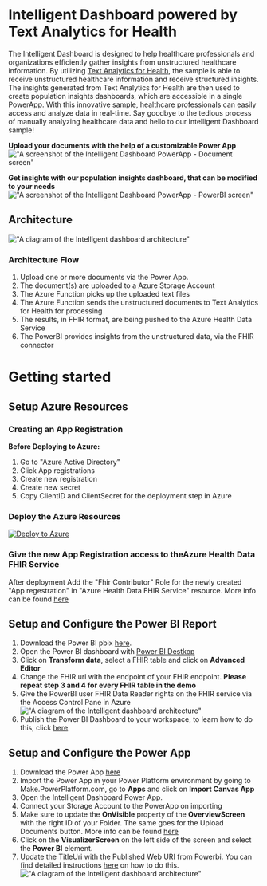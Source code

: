 # Intelligent Dashboard powered by Text Analytics for Health

The Intelligent Dashboard is designed to help healthcare professionals and organizations efficiently gather insights from unstructured healthcare information. By utilizing [Text Analytics for Health](https://learn.microsoft.com/azure/azure-health-insights), the sample is able to receive unstructured healthcare information and receive structured insights. The insights generated from Text Analytics for Health are then used to create population insights dashboards, which are accessible in a single PowerApp. With this innovative sample, healthcare professionals can easily access and analyze data in real-time. Say goodbye to the tedious process of manually analyzing healthcare data and hello to our Intelligent Dashboard  sample!

**Upload your documents with the help of a customizable Power App**
!["A screenshot of the Intelligent Dashboard PowerApp - Document screen"](/media/intelligent-dashboard-ta4h/document-uploader.png)

**Get insights with our population insights dashboard, that can be modified to your needs**
!["A screenshot of the Intelligent Dashboard PowerApp - PowerBI screen"](/media/intelligent-dashboard-ta4h/dashboard.png)


## Architecture
!["A diagram of the Intelligent dashboard architecture"](/media/intelligent-dashboard-ta4h/Architecture.png)

### Architecture Flow
1. Upload one or more documents via the Power App.
2. The document(s) are uploaded to a Azure Storage Account
3. The Azure Function picks up the uploaded text files
4. The Azure Function sends the unstructured documents to Text Analytics for Health for processing
5. The results, in FHIR format, are being pushed to the Azure Health Data Service
6. The PowerBI provides insights from the unstructured data, via the FHIR connector

# Getting started

## Setup Azure Resources

### Creating an App Registration

**Before Deploying to Azure:**
1. Go to "Azure Active Directory"
2. Click App registrations
3. Create new registration
4. Create new secret
5. Copy ClientID and ClientSecret for the deployment step in Azure

### Deploy the Azure Resources

[![Deploy to Azure](https://aka.ms/deploytoazurebutton)](https://portal.azure.com/#create/Microsoft.Template/uri/https%3A%2F%2Fraw.githubusercontent.com%2Fmicrosoft%2Fazure-health-AI-services-samples%2Fmain%2Fsamples%2Fintelligent-dashboard-ta4H%2Fazuredeploy.json)

### Give the new App Registration access to theAzure Health Data FHIR Service

After deployment Add the "Fhir Contributor" Role for the newly created "App regestration" in "Azure Health Data FHIR Service" resource. More info can be found [here](https://learn.microsoft.com/en-us/azure/healthcare-apis/configure-azure-rbac)

## Setup and Configure the Power BI Report

1. Download the Power BI pbix [here](/samples/intelligent-dashboard-ta4H/Power%20BI%20Dashboard/Clinical%20Insights%20FHIR.pbix). 
2. Open the Power BI dashboard with [Power BI Destkop](https://powerbi.microsoft.com/desktop/) 
3. Click on **Transform data**, select a FHIR table and click on **Advanced Editor**
4. Change the FHIR url with the endpoint of your FHIR endpoint. 
**Please repeat step 3 and 4 for every FHIR table in the demo**
5. Give the PowerBI user FHIR Data Reader rights on the FHIR service via the Access Control Pane in Azure
!["A diagram of the Intelligent dashboard architecture"](/media/intelligent-dashboard-ta4h/setup-powerbi-intelligent-dashboard.png)
6. Publish the Power BI Dashboard to your workspace, to learn how to do this, click [here](https://learn.microsoft.com/power-bi/create-reports/desktop-upload-desktop-files)


## Setup and Configure the Power App

1. Download the Power App [here](/samples/intelligent-dashboard-ta4H/Power%20App/IntelligentDashboard.zip)
2. Import the Power App in your Power Platform environment by going to Make.PowerPlatform.com, go to **Apps** and click on **Import Canvas App**
3. Open the Intelligent Dashboard Power App.
4. Connect your Storage Account to the PowerApp on importing
5. Make sure to update the **OnVisible** property of the **OverviewScreen** with the right ID of your Folder. The same goes for the Upload Documents button. 
More info can be found [here](https://learn.microsoft.com/power-apps/maker/canvas-apps/connections/connection-azure-blob-storage)
5. Click on the **VisualizerScreen** on the left side of the screen and select the **Power BI** element.
6. Update the TitleUri with the Published Web URI from Powerbi. You can find detailed instructions [here](https://learn.microsoft.com/power-bi/collaborate-share/service-publish-to-web) on how to do this.
!["A diagram of the Intelligent dashboard architecture"](/media/intelligent-dashboard-ta4h/connect-powerbi-to-powerapp.png)
